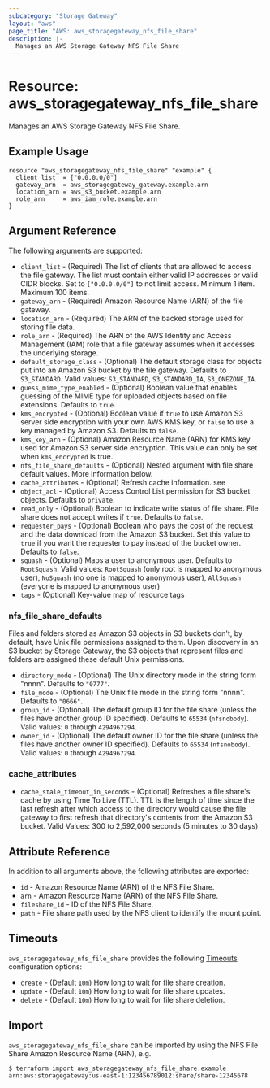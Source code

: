 ```yaml
---
subcategory: "Storage Gateway"
layout: "aws"
page_title: "AWS: aws_storagegateway_nfs_file_share"
description: |-
  Manages an AWS Storage Gateway NFS File Share
---
```


# Resource: aws_storagegateway_nfs_file_share

Manages an AWS Storage Gateway NFS File Share.

## Example Usage

```hcl
resource "aws_storagegateway_nfs_file_share" "example" {
  client_list  = ["0.0.0.0/0"]
  gateway_arn  = aws_storagegateway_gateway.example.arn
  location_arn = aws_s3_bucket.example.arn
  role_arn     = aws_iam_role.example.arn
}
```

## Argument Reference

The following arguments are supported:

* `client_list` - (Required) The list of clients that are allowed to access the file gateway. The list must contain either valid IP addresses or valid CIDR blocks. Set to `["0.0.0.0/0"]` to not limit access. Minimum 1 item. Maximum 100 items.
* `gateway_arn` - (Required) Amazon Resource Name (ARN) of the file gateway.
* `location_arn` - (Required) The ARN of the backed storage used for storing file data.
* `role_arn` - (Required) The ARN of the AWS Identity and Access Management (IAM) role that a file gateway assumes when it accesses the underlying storage.
* `default_storage_class` - (Optional) The default storage class for objects put into an Amazon S3 bucket by the file gateway. Defaults to `S3_STANDARD`. Valid values: `S3_STANDARD`, `S3_STANDARD_IA`, `S3_ONEZONE_IA`.
* `guess_mime_type_enabled` - (Optional) Boolean value that enables guessing of the MIME type for uploaded objects based on file extensions. Defaults to `true`.
* `kms_encrypted` - (Optional) Boolean value if `true` to use Amazon S3 server side encryption with your own AWS KMS key, or `false` to use a key managed by Amazon S3. Defaults to `false`.
* `kms_key_arn` - (Optional) Amazon Resource Name (ARN) for KMS key used for Amazon S3 server side encryption. This value can only be set when `kms_encrypted` is true.
* `nfs_file_share_defaults` - (Optional) Nested argument with file share default values. More information below.
* `cache_attributes` - (Optional) Refresh cache information. see
* `object_acl` - (Optional) Access Control List permission for S3 bucket objects. Defaults to `private`.
* `read_only` - (Optional) Boolean to indicate write status of file share. File share does not accept writes if `true`. Defaults to `false`.
* `requester_pays` - (Optional) Boolean who pays the cost of the request and the data download from the Amazon S3 bucket. Set this value to `true` if you want the requester to pay instead of the bucket owner. Defaults to `false`.
* `squash` - (Optional) Maps a user to anonymous user. Defaults to `RootSquash`. Valid values: `RootSquash` (only root is mapped to anonymous user), `NoSquash` (no one is mapped to anonymous user), `AllSquash` (everyone is mapped to anonymous user)
* `tags` - (Optional) Key-value map of resource tags

### nfs_file_share_defaults

Files and folders stored as Amazon S3 objects in S3 buckets don't, by default, have Unix file permissions assigned to them. Upon discovery in an S3 bucket by Storage Gateway, the S3 objects that represent files and folders are assigned these default Unix permissions.

* `directory_mode` - (Optional) The Unix directory mode in the string form "nnnn". Defaults to `"0777"`.
* `file_mode` - (Optional) The Unix file mode in the string form "nnnn". Defaults to `"0666"`.
* `group_id` - (Optional) The default group ID for the file share (unless the files have another group ID specified). Defaults to `65534` (`nfsnobody`). Valid values: `0` through `4294967294`.
* `owner_id` - (Optional) The default owner ID for the file share (unless the files have another owner ID specified). Defaults to `65534` (`nfsnobody`). Valid values: `0` through `4294967294`.

### cache_attributes

* `cache_stale_timeout_in_seconds` - (Optional) Refreshes a file share's cache by using Time To Live (TTL).
 TTL is the length of time since the last refresh after which access to the directory would cause the file gateway
  to first refresh that directory's contents from the Amazon S3 bucket. Valid Values: 300 to 2,592,000 seconds (5 minutes to 30 days)


## Attribute Reference

In addition to all arguments above, the following attributes are exported:

* `id` - Amazon Resource Name (ARN) of the NFS File Share.
* `arn` - Amazon Resource Name (ARN) of the NFS File Share.
* `fileshare_id` - ID of the NFS File Share.
* `path` - File share path used by the NFS client to identify the mount point.

## Timeouts

`aws_storagegateway_nfs_file_share` provides the following [Timeouts](/docs/configuration/resources.html#timeouts) configuration options:

* `create` - (Default `10m`) How long to wait for file share creation.
* `update` - (Default `10m`) How long to wait for file share updates.
* `delete` - (Default `10m`) How long to wait for file share deletion.

## Import

`aws_storagegateway_nfs_file_share` can be imported by using the NFS File Share Amazon Resource Name (ARN), e.g.

```
$ terraform import aws_storagegateway_nfs_file_share.example arn:aws:storagegateway:us-east-1:123456789012:share/share-12345678
```
